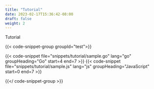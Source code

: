 ```yaml
---
title: "Tutorial"
date: 2023-02-17T15:36:42-08:00
draft: false
weight: 2
---
```


Tutorial

{{< code-snippet-group groupId="test">}}

{{< code-snippet file="snippets/tutorial/sample.go" lang="go" groupHeading="Go" start=4 end=7 >}}
{{< code-snippet file="snippets/tutorial/sample.js" lang="js" groupHeading="JavaScript" start=0 end=7 >}}

{{</ code-snippet-group >}}
